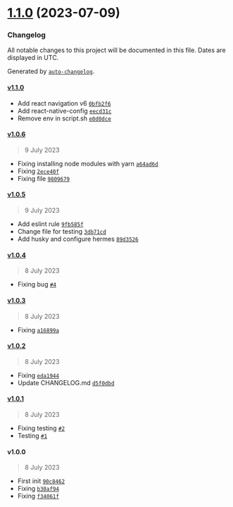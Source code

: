 # [1.1.0](https://github.com/archimondee/react-native-71-template/compare/v1.0.6...v1.1.0) (2023-07-09)

### Changelog

All notable changes to this project will be documented in this file. Dates are displayed in UTC.

Generated by [`auto-changelog`](https://github.com/CookPete/auto-changelog).

#### [v1.1.0](https://github.com/Archimondee/react-native-71-template/compare/v1.0.6...v1.1.0)

- Add react navigation v6 [`0bfb2f6`](https://github.com/Archimondee/react-native-71-template/commit/0bfb2f650ffadd07afb676dee9ff8cbc5516eaa9)
- Add react-native-config [`eecd31c`](https://github.com/Archimondee/react-native-71-template/commit/eecd31c80e209bba890c4be4f69e3a4e6f2d1cfc)
- Remove env in script.sh [`e0d0dce`](https://github.com/Archimondee/react-native-71-template/commit/e0d0dce2fd378b028b9cd14d0d3b689fe92fb703)

#### [v1.0.6](https://github.com/Archimondee/react-native-71-template/compare/v1.0.5...v1.0.6)

> 9 July 2023

- Fixing installing node modules with yarn [`a64ad6d`](https://github.com/Archimondee/react-native-71-template/commit/a64ad6d5a0260af30e79053a7961051115eadce6)
- Fixing [`2ece40f`](https://github.com/Archimondee/react-native-71-template/commit/2ece40f897761e04b21b3d7214297e5bc2273bfd)
- Fixing file [`9809679`](https://github.com/Archimondee/react-native-71-template/commit/9809679da2866f08e3cfb63b82aba82a9f10d056)

#### [v1.0.5](https://github.com/Archimondee/react-native-71-template/compare/v1.0.4...v1.0.5)

> 9 July 2023

- Add eslint rule [`9fb585f`](https://github.com/Archimondee/react-native-71-template/commit/9fb585f60c30b094bd55b5ebc07c77633632d227)
- Change file for testing [`3db71cd`](https://github.com/Archimondee/react-native-71-template/commit/3db71cd93ddfe61ae27c673fb66bf25bf7ee628b)
- Add husky and configure hermes [`89d3526`](https://github.com/Archimondee/react-native-71-template/commit/89d3526c530e620dc4e13e40511b344e3e8a6023)

#### [v1.0.4](https://github.com/Archimondee/react-native-71-template/compare/v1.0.3...v1.0.4)

> 8 July 2023

- Fixing bug [`#4`](https://github.com/Archimondee/react-native-71-template/pull/4)

#### [v1.0.3](https://github.com/Archimondee/react-native-71-template/compare/v1.0.2...v1.0.3)

> 8 July 2023

- Fixing [`a16899a`](https://github.com/Archimondee/react-native-71-template/commit/a16899a739c3e0a119830bc8252bfe6e46a5ba72)

#### [v1.0.2](https://github.com/Archimondee/react-native-71-template/compare/v1.0.1...v1.0.2)

> 8 July 2023

- Fixing [`eda1944`](https://github.com/Archimondee/react-native-71-template/commit/eda19440d16ccca77cc1ae981a8f6d02b30fab0d)
- Update CHANGELOG.md [`d5f0dbd`](https://github.com/Archimondee/react-native-71-template/commit/d5f0dbda8197bd50fff0599a484f2ec2aeaf8cb6)

#### [v1.0.1](https://github.com/Archimondee/react-native-71-template/compare/v1.0.0...v1.0.1)

> 8 July 2023

- Fixing testing [`#2`](https://github.com/Archimondee/react-native-71-template/pull/2)
- Testing [`#1`](https://github.com/Archimondee/react-native-71-template/pull/1)

#### v1.0.0

> 8 July 2023

- First init [`90c8462`](https://github.com/Archimondee/react-native-71-template/commit/90c8462830d1c5119625195883bfcecfd7103992)
- Fixing [`b30af94`](https://github.com/Archimondee/react-native-71-template/commit/b30af94e0cad4a60041156dd5511f9d8675d0cee)
- Fixing [`f34061f`](https://github.com/Archimondee/react-native-71-template/commit/f34061f90e59dcab8fe039c07756d2861e627a1a)
